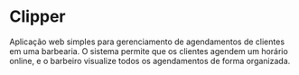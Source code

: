 # Clipper
Aplicação web simples para gerenciamento de agendamentos de clientes em uma barbearia. O sistema permite que os clientes agendem um horário online, e o barbeiro visualize todos os agendamentos de forma organizada.
